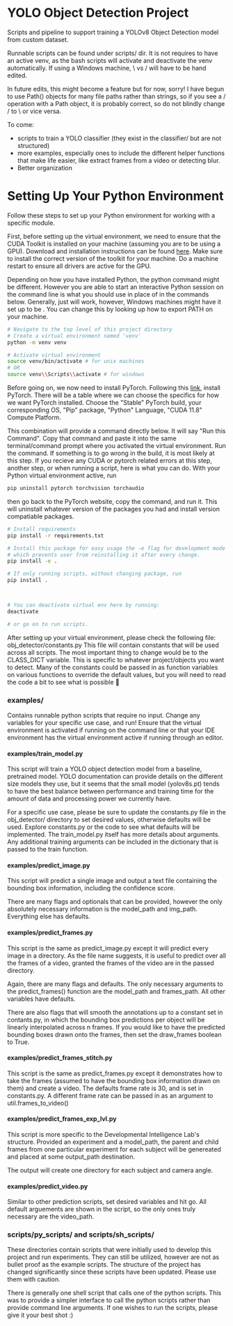 # YOLO Object Detection Project
Scripts and pipeline to support training a YOLOv8 Object Detection model from custom dataset. 

Runnable scripts can be found under scripts/ dir. It is not requires to have an active venv, as the bash scripts will activate and deactivate the venv automatically. If using a Windows machine, \ vs / will have to be hand edited.

In future edits, this might become a feature but for now, sorry! I have begun to use Path() objects for many file paths rather than strings, so if you see a / operation with a Path object, it is probably correct, so do not blindly change / to \\ or vice versa.

To come:
- scripts to train a YOLO classifier (they exist in the classifier/ but are not structured)
- more examples, especially ones to include the different helper functions that make life easier, like extract frames from a video or detecting blur.
- Better organization




# Setting Up Your Python Environment

Follow these steps to set up your Python environment for working with a specific module.


First, before setting up the virtual environment, we need to ensure that the CUDA Toolkit is installed on your machine (assuming you are to be using a GPU). Download and installation instructions can be found [here](https://developer.nvidia.com/). Make sure to install the correct version of the toolkit for your machine. Do a machine restart to ensure all drivers are active for the GPU. 



Depending on how you have installed Python, the python command might be different. However you are able to start an interactive Python session on the command line is what you should use in place of <python3> in the commands below. Generally, just <python> will work, however, Windows machines might have it set up to be <py>. You can change this by looking up how to export PATH on your machine.

```bash
# Navigate to the top level of this project directory
# Create a virtual environment named 'venv'
python -m venv venv

# Activate virtual environment
source venv/bin/activate # for unix machines
# OR
source venv\\Scripts\\activate # for windows
```

Before going on, we now need to install PyTorch. Following this [link](https://pytorch.org/get-started/locally/), install PyTorch. There will be a table where we can choose the specifics for how we want PyTorch installed. Choose the "Stable" PyTorch build, your corresponding OS, "Pip" package, "Python" Language, "CUDA 11.8" Compute Platform.

This combination will provide a command directly below. It will say "Run this Command". Copy that command and paste it into the same terminal/command prompt where you activated the virtual environment. Run the command. If something is to go wrong in the build, it is most likely at this step. If you recieve any CUDA or pytorch related errors at this step, another step, or when running a script, here is what you can do.
With your Python virtual environment active, run
```bash
pip uninstall pytorch torchvision torchaudio
```
then go back to the PyTorch website, copy the command, and run it. This will uninstall whatever version of the packages you had and install version compatiable packages.

```bash
# Install requirements
pip install -r requirements.txt

# Install this package for easy usage the -e flag for development mode of the python package,
# which prevents user from reinstalling it after every change.
pip install -e .

# If only running scripts, without changing package, run
pip install .



# You can deactivate virtual env here by running:
deactivate

# or go on to run scripts.

```

After setting up your virtual environment, please check the following file: obj_detector/constants.py
This file will contain constants that will be used across all scripts. The most important thing to change would be to the CLASS_DICT variable. This is specific to whatever project/objects you want to detect. Many of the constants could be passed in as function variables on various functions to override the default values, but you will need to read the code a bit to see what is possible 🤗


### examples/
Contains runnable python scripts that require no input. Change any variables for your specific use case, and run! Ensure that the virtual environment is activated if running on the command line or that your IDE environment has the virtual environment active if running through an editor.

#### examples/train_model.py
This script will train a YOLO object detection model from a baseline, pretrained model. YOLO documentation can provide details on the different size models they use, but it seems that the small model (yolov8s.pt) tends to have the best balance between performance and training time for the amount of data and processing power we currently have.

For a specific use case, please be sure to update the constants.py file in the obj_detector/ directory to set desired values, otherwise defaults will be used. Explore constants.py or the code to see what defaults will be implemented. The train_model.py itself has more details about arguments. Any additional training arguments can be included in the dictionary that is passed to the train function.

#### examples/predict_image.py
This script will predict a single image and output a text file containing the bounding box information, including the confidence score. 

There are many flags and optionals that can be provided, however the only absolutely necessary information is the model_path and img_path. Everything else has defaults.

#### examples/predict_frames.py
This script is the same as predict_image.py except it will predict every image in a directory. As the file name suggests, it is useful to predict over all the frames of a video, granted the frames of the video are in the passed directory.

Again, there are many flags and defaults. The only necessary arguments to the predict_frames() function are the model_path and frames_path. All other variables have defaults. 

There are also flags that will smooth the annotations up to a constant set in contants.py, in which the bounding box predictions per object will be linearly interpolated across n frames. If you would like to have the predicted bounding boxes drawn onto the frames, then set the draw_frames boolean to True.

#### examples/predict_frames_stitch.py
This script is the same as predict_frames.py except it demonstrates how to take the frames (assumed to have the bounding box information drawn on them) and create a video. The defaults frame rate is 30, and is set in constants.py. A different frame rate can be passed in as an argument to util.frames_to_video()

#### examples/predict_frames_exp_lvl.py
This script is more specific to the Developmental Intelligence Lab's structure. Provided an experiment and a model_path, the parent and child frames from one particular experiment for each subject will be genereated and placed at some output_path destination. 

The output will create one directory for each subject and camera angle. 

#### examples/predict_video.py
Similar to other prediction scripts, set desired variables and hit go. All default arguements are shown in the script, so the only ones truly necessary are the video_path.


### scripts/py_scripts/ and scripts/sh_scripts/
These directories contain scripts that were initially used to develop this project and run experiments. They can still be utilized, however are not as bullet proof as the example scripts. The structure of the project has changed significantly since these scripts have been updated. Please use them with caution.

There is generally one shell script that calls one of the python scripts. This was to provide a simpler interface to call the python scripts rather than provide command line arguments. If one wishes to run the scripts, please give it your best shot :) 




